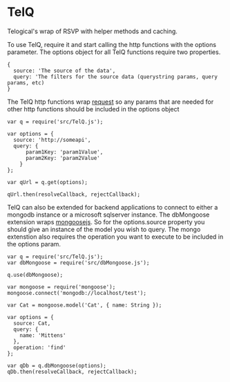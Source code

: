 TelQ
====
Telogical's wrap of RSVP with helper methods and caching.

To use TelQ, require it and start calling the http functions with the options
parameter.  The options object for all TelQ functions require two properties.
```
{
  source: 'The source of the data',
  query: 'The filters for the source data (querystring params, query params, etc)
}
```

The TelQ http functions wrap [request](https://github.com/mikeal/request) so any params that are
needed for other http functions should be included in the options object
```
var q = require('src/TelQ.js');

var options = {
  source: 'http://someapi',
  query: {
      param1Key: 'param1Value',
      param2Key: 'param2Value'
    }
};

var qUrl = q.get(options);

qUrl.then(resolveCallback, rejectCallback);

```

TelQ can also be extended for backend applications to connect to either a mongodb instance or a microsoft sqlserver instance.  The dbMongoose extension wraps [mongoosejs](http://mongoosejs.com).  So for the options.source property you should give an instance of the model you wish to query.  The mongo extenstion also requires the operation you want to execute to be included in the options param.  


```
var q = require('src/TelQ.js');
var dbMongoose = require('src/dbMongoose.js');

q.use(dbMongoose);

var mongoose = require('mongoose');
mongoose.connect('mongodb://localhost/test');

var Cat = mongoose.model('Cat', { name: String });

var options = {
  source: Cat,
  query: {
    name: 'Mittens'
  },
  operation: 'find'
};

var qDb = q.dbMongoose(options);
qDb.then(resolveCallback, rejectCallback);
```
